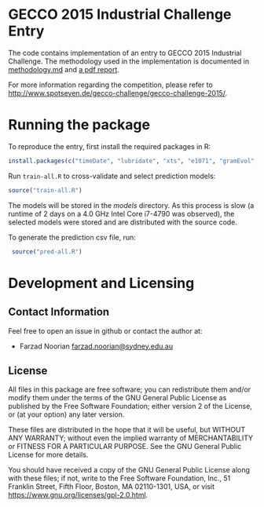 GECCO 2015 Industrial Challenge Entry
=====================================

The code contains implementation of an entry to GECCO 2015 Industrial Challenge.
The methodology used in the implementation is documented in [methodology.md](methodology.md) and
[a pdf report](https://www.researchgate.net/publication/324137348_Recovering_time-series_missing_data_An_evolutionary_approach_to_GECCO_2015_industrial_challenge).

For more information regarding the competition, please refer to
<http://www.spotseven.de/gecco-challenge/gecco-challenge-2015/>.

Running the package
===================

To reproduce the entry, first install the required packages in R:
 
 ```R
 install.packages(c("timeDate", "lubridate", "xts", "e1071", "gramEvol", "Metrics", "memoise"))
 ```

Run `train-all.R` to cross-validate and select prediction models:
 
 ```R
 source("train-all.R")
 ```

The models will be stored in the *models* directory. As this process is slow
(a runtime of 2 days on a 4.0 GHz Intel Core i7-4790 was observed), the selected
models were stored and are distributed with the source code. 

To generate the prediction csv file, run:

```R
 source("pred-all.R")
```

Development and Licensing
=========================

## Contact Information
Feel free to open an issue in github or contact the author at:
 * Farzad Noorian <farzad.noorian@sydney.edu.au>

## License
All files in this package are free software; you can redistribute them
and/or modify them under the terms of the GNU General Public License
as published by the Free Software Foundation; either version 2
of the License, or (at your option) any later version.

These files are distributed in the hope that it will be useful,
but WITHOUT ANY WARRANTY; without even the implied warranty of
MERCHANTABILITY or FITNESS FOR A PARTICULAR PURPOSE.  See the
GNU General Public License for more details.

You should have received a copy of the GNU General Public License
along with these files; if not, write to the Free Software
Foundation, Inc., 51 Franklin Street, Fifth Floor, Boston, MA  02110-1301, USA,
or visit <https://www.gnu.org/licenses/gpl-2.0.html>.
